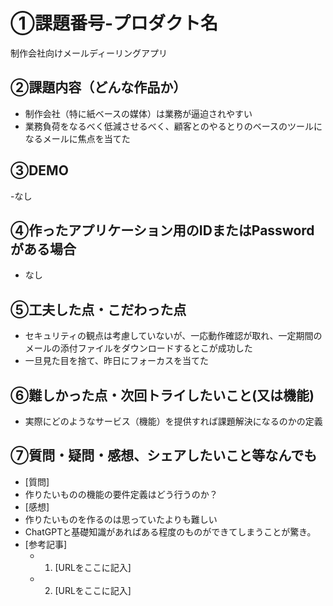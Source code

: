 # ①課題番号-プロダクト名

制作会社向けメールディーリングアプリ

## ②課題内容（どんな作品か）

- 制作会社（特に紙ベースの媒体）は業務が逼迫されやすい
- 業務負荷をなるべく低減させるべく、顧客とのやるとりのベースのツールになるメールに焦点を当てた

## ③DEMO
-なし

## ④作ったアプリケーション用のIDまたはPasswordがある場合

- なし

## ⑤工夫した点・こだわった点

- セキュリティの観点は考慮していないが、一応動作確認が取れ、一定期間のメールの添付ファイルをダウンロードするとこが成功した
- 一旦見た目を捨て、昨日にフォーカスを当てた

## ⑥難しかった点・次回トライしたいこと(又は機能)

- 実際にどのようなサービス（機能）を提供すれば課題解決になるのかの定義

## ⑦質問・疑問・感想、シェアしたいこと等なんでも

- [質問]
- 作りたいものの機能の要件定義はどう行うのか？
- [感想]
- 作りたいものを作るのは思っていたよりも難しい
- ChatGPTと基礎知識があればある程度のものができてしまうことが驚き。
- [参考記事]
  - 1. [URLをここに記入]
  - 2. [URLをここに記入]
